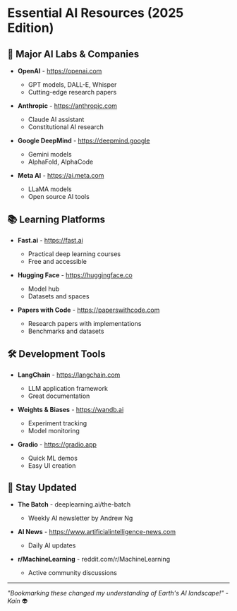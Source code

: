 # Essential AI Resources (2025 Edition)

## 🏢 Major AI Labs & Companies

- **OpenAI** - https://openai.com
  - GPT models, DALL-E, Whisper
  - Cutting-edge research papers

- **Anthropic** - https://anthropic.com
  - Claude AI assistant
  - Constitutional AI research

- **Google DeepMind** - https://deepmind.google
  - Gemini models
  - AlphaFold, AlphaCode

- **Meta AI** - https://ai.meta.com
  - LLaMA models
  - Open source AI tools

## 📚 Learning Platforms

- **Fast.ai** - https://fast.ai
  - Practical deep learning courses
  - Free and accessible

- **Hugging Face** - https://huggingface.co
  - Model hub
  - Datasets and spaces

- **Papers with Code** - https://paperswithcode.com
  - Research papers with implementations
  - Benchmarks and datasets

## 🛠️ Development Tools

- **LangChain** - https://langchain.com
  - LLM application framework
  - Great documentation

- **Weights & Biases** - https://wandb.ai
  - Experiment tracking
  - Model monitoring

- **Gradio** - https://gradio.app
  - Quick ML demos
  - Easy UI creation

## 📰 Stay Updated

- **The Batch** - deeplearning.ai/the-batch
  - Weekly AI newsletter by Andrew Ng

- **AI News** - https://www.artificialintelligence-news.com
  - Daily AI updates

- **r/MachineLearning** - reddit.com/r/MachineLearning
  - Active community discussions

---
*"Bookmarking these changed my understanding of Earth's AI landscape!" - Kain* 👽
